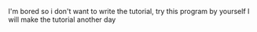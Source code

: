 I'm bored so i don't want to write the tutorial, try this program by yourself
I will make the tutorial another day

